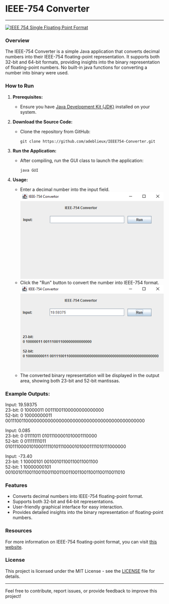 # IEEE-754 Converter
---
[![IEEE 754 Single Floating Point Format](http://upload.wikimedia.org/wikipedia/commons/thumb/e/e8/IEEE_754_Single_Floating_Point_Format.svg/2000px-IEEE_754_Single_Floating_Point_Format.svg.png)](http://upload.wikimedia.org/wikipedia/commons/thumb/e/e8/IEEE_754_Single_Floating_Point_Format.svg/2000px-IEEE_754_Single_Floating_Point_Format.svg.png)

### Overview

The IEEE-754 Converter is a simple Java application that converts decimal numbers into their IEEE-754 floating-point representation. It supports both 32-bit and 64-bit formats, providing insights into the binary representation of floating-point numbers. No built-in java functions for converting a number into binary were used.

### How to Run

1. **Prerequisites:**
    - Ensure you have [Java Development Kit (JDK)](https://openjdk.org/) installed on your system.

2. **Download the Source Code:**
    - Clone the repository from GitHub:
      ```
      git clone https://github.com/adeblieux/IEEE754-Converter.git
      ```

3. **Run the Application:**
    - After compiling, run the GUI class to launch the application:
      ```
      java GUI
      ```

4. **Usage:**
    - Enter a decimal number into the input field.
      ![Starting Screen for the GUI](/img/Input.png)
    - Click the "Run" button to convert the number into IEEE-754 format.
      ![Output Screen for the GUI](/img/Output.png)
    - The converted binary representation will be displayed in the output area, showing both 23-bit and 52-bit mantissas.

### Example Outputs:
Input: 19.59375 <br>
23-bit: 0 10000011 00111001100000000000000 <br>
52-bit: 0 10000000011 0011100110000000000000000000000000000000000000000000 <br>

Input: 0.085 <br>
23-bit: 0 01111011 01011100001010001110000 <br>
52-bit: 0 01111111011 0101110000101000111101011100001010001111010111000000 <br>

Input: -73.40<br>
23-bit: 1 10000101 00100101100110011001100<br>
52-bit: 1 10000000101 0010010110011001100110011001100110011001100110011010 <br>

### Features

- Converts decimal numbers into IEEE-754 floating-point format.
- Supports both 32-bit and 64-bit representations.
- User-friendly graphical interface for easy interaction.
- Provides detailed insights into the binary representation of floating-point numbers.

### Resources

For more information on IEEE-754 floating-point format, you can visit [this website](https://chortle.ccsu.edu/AssemblyTutorial/Chapter-30/ass30_01.html).

### License

This project is licensed under the MIT License - see the [LICENSE](LICENSE) file for details.

---

Feel free to contribute, report issues, or provide feedback to improve this project!
